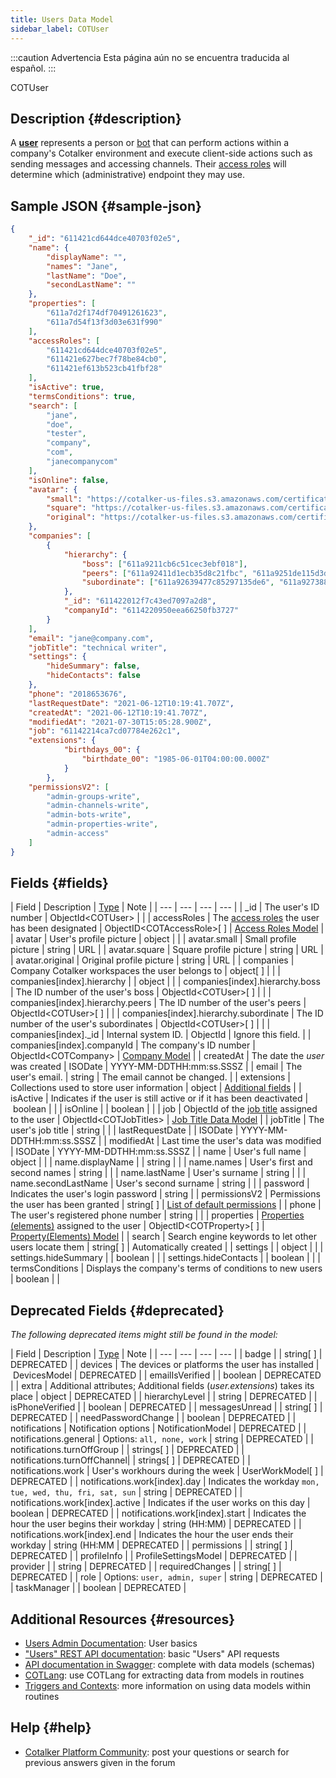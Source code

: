 ```yaml
---
title: Users Data Model
sidebar_label: COTUser
---
```


:::caution Advertencia
Esta página aún no se encuentra traducida al español.
:::

<span className="hero__subtitle">COTUser</span>


## Description {#description}

A [__user__](/docs/documentation/admin/users) represents a person or [bot](/docs/documentation/admin/admin_bots) that can perform actions within a company's Cotalker environment and execute client-side actions such as sending messages and accessing channels. Their [access roles](/docs/documentation/admin/admin_accessrole) will determine which (administrative) endpoint they may use.

## Sample JSON {#sample-json}

```json
{
    "_id": "611421cd644dce40703f02e5",
    "name": {
        "displayName": "",
        "names": "Jane",
        "lastName": "Doe",
        "secondLastName": ""
    },
    "properties": [
        "611a7d2f174df70491261623",
        "611a7d54f13f3d03e631f990"
    ],
    "accessRoles": [
        "611421cd644dce40703f02e5",
        "611421e627bec7f78be84cb0",
        "611421ef613b523cb41fbf28"
    ],
    "isActive": true,
    "termsConditions": true,
    "search": [
        "jane",
        "doe",
        "tester",
        "company",
        "com",
        "janecompanycom"
    ],
    "isOnline": false,
    "avatar": {
        "small": "https://cotalker-us-files.s3.amazonaws.com/certificationworld/image/v4_611421cd644dce40703f02e5/small/profile-jane-doe.jpeg",
        "square": "https://cotalker-us-files.s3.amazonaws.com/certificationworld/image/v4_611421cd644dce40703f02e5/square/profile-jane-doe.jpeg",
        "original": "https://cotalker-us-files.s3.amazonaws.com/certificationworld/image/v4_611421cd644dce40703f02e5/original/profile-jane-doe.jpeg"
    },
    "companies": [
        {
            "hierarchy": {
                "boss": ["611a9211cb6c51cec3ebf018"],
                "peers": ["611a92411d1ecb35d8c21fbc", "611a9251de115d3d72041b24"],
                "subordinate": ["611a92639477c85297135de6", "611a92738822372137e26c70"]
            },
            "_id": "611422012f7c43ed7097a2d8",
            "companyId": "6114220950eea66250fb3727"
        }
    ],
    "email": "jane@company.com",
    "jobTitle": "technical writer",
    "settings": {
        "hideSummary": false,
        "hideContacts": false
    },
    "phone": "2018653676",
    "lastRequestDate": "2021-06-12T10:19:41.707Z",
    "createdAt": "2021-06-12T10:19:41.707Z",
    "modifiedAt": "2021-07-30T15:05:28.900Z",
    "job": "61142214ca7cd07784e262c1",
    "extensions": {
            "birthdays_00": {
                "birthdate_00": "1985-06-01T04:00:00.000Z"
            }
        },
    "permissionsV2": [
        "admin-groups-write",
        "admin-channels-write",
        "admin-bots-write",
        "admin-properties-write",
        "admin-access"
    ]
}
```


## Fields {#fields}

| Field | Description | [Type](/docs/documentation/models/overview_model#data-types) | Note |
| --- | --- | --- | --- |
| _id | The user's ID number | ObjectId<COTUser\> | |
| accessRoles | The [access roles](/docs/documentation/admin/admin_accessrole) the user has been designated | ObjectID<COTAccessRole\>[ ] | [Access Roles Model](/docs/documentation/models/users/model_accessroles) |
| avatar | User's profile picture | object | |
| avatar.small | Small profile picture | string | URL |
| avatar.square | Square profile picture | string | URL |
| avatar.original | Original profile picture | string | URL |
| companies | Company Cotalker workspaces the user belongs to | object[ ] | |
| companies[index].hierarchy | | object | |
| companies[index].hierarchy.boss | The ID number of the user's boss | ObjectId<COTUser\>[ ] | |
| companies[index].hierarchy.peers | The ID number of the user's peers | ObjectId<COTUser\>[ ] | |
| companies[index].hierarchy.subordinate | The ID number of the user's subordinates | ObjectId<COTUser\>[ ] | |
| companies[index]._id | Internal system ID. | ObjectId | Ignore this field. |
| companies[index].companyId | The company's ID number | ObjectId<COTCompany\> | [Company Model](/docs/documentation/models/company/model_company) |
| createdAt | The date the _user_ was created | ISODate | YYYY-MM-DDTHH:mm:ss.SSSZ |
| email | The user's email. | string | The email cannot be changed. |
| extensions | Collections used to store user information | object | [Additional fields](/docs/documentation/admin/users#additional-fields) |
| isActive | Indicates if the user is still active or if it has been deactivated | boolean | |
| isOnline | | boolean | |
| job | ObjectId of the [job title](/docs/documentation/admin/admin_jobtitles) assigned to the user | ObjectId<COTJobTitles\> | [Job Title Data Model](/docs/documentation/models/users/model_jobtitles) |
| jobTitle | The user's job title | string | |
| lastRequestDate | | ISODate | YYYY-MM-DDTHH:mm:ss.SSSZ |
| modifiedAt | Last time the user's data was modified | ISODate | YYYY-MM-DDTHH:mm:ss.SSSZ |
| name | User's full name | object | |
| name.displayName | | string | |
| name.names | User's first and second names | string | |
| name.lastName | User's surname | string | |
| name.secondLastName | User's second surname | string | |
| password | Indicates the user's login password | string |
| permissionsV2 | Permissions the user has been granted | string[ ] | [List of default permissions](/docs/documentation/admin/admin_accessrole#default-permissions) |
| phone | The user's registered phone number | string | |
| properties | [Properties (elements)](/docs/documentation/client/basic_concepts#elements) assigned to the user | ObjectID<COTProperty\>[ ] | [Property(Elements) Model](/docs/documentation/models/databases/model_properties) |
| search | Search engine keywords to let other users locate them | string[ ] | Automatically created |
| settings | | object | |
| settings.hideSummary | | boolean | |
| settings.hideContacts | | boolean | |
| termsConditions | Displays the company's terms of conditions to new users | boolean | |

## Deprecated Fields {#deprecated}
_The following deprecated items might still be found in the model:_

| Field | Description | [Type](/docs/documentation/models/overview_model#data-types) | Note |
| --- | --- | --- | --- |
| badge | | string[ ] | DEPRECATED |
| devices | The devices or platforms the user has installed | DevicesModel | DEPRECATED |
| emailIsVerified | | boolean | DEPRECATED |
| extra | Additional attributes; Additional fields (_user.extensions_) takes its place | object | DEPRECATED |
| hierarchyLevel | | string | DEPRECATED |
| isPhoneVerified | | boolean | DEPRECATED |
| messagesUnread | | string[ ] | DEPRECATED |
| needPasswordChange | | boolean | DEPRECATED |
| notifications | Notification options | NotificationModel | DEPRECATED |
| notifications.general | Options: `all, none, work` | string | DEPRECATED |
| notifications.turnOffGroup | | strings[ ] | DEPRECATED |
| notifications.turnOffChannel| | strings[ ] | DEPRECATED |
| notifications.work | User's workhours during the week | UserWorkModel[ ] | DEPRECATED |
| notifications.work[index].day | Indicates the workday `mon, tue, wed, thu, fri, sat, sun` | string | DEPRECATED |
| notifications.work[index].active | Indicates if the user works on this day | boolean | DEPRECATED |
| notifications.work[index].start | Indicates the hour the user begins their workday | string (HH:MM) | DEPRECATED |
| notifications.work[index].end | Indicates the hour the user ends their workday | string (HH:MM | DEPRECATED |
| permissions | | string[ ] | DEPRECATED |
| profileInfo | | ProfileSettingsModel | DEPRECATED |
| provider | | string | DEPRECATED |
| requiredChanges | | string[ ] | DEPRECATED |
| role | Options: `user, admin, super` | string | DEPRECATED |
| taskManager | | boolean | DEPRECATED |

## Additional Resources {#resources}

- [Users Admin Documentation](/docs/documentation/admin/users): User basics
- ["Users" REST API documentation](/docs/documentation/api/users/): basic "Users" API requests
- [API documentation in Swagger](https://www.cotalker.com/swagger/core/?key=woubtjf4olr0t4zgutuwn6scbcm6hd3qh1cgl5obmohpbm3mfublnwcvv67lodgjvd3h86s9ppshtvmf95gepsqh6nizq9liu7f): complete with data models (schemas)
- [COTLang](/docs/documentation/automation/cotlang/admin_cotlang): use COTLang for extracting data from models in routines
- [Triggers and Contexts](/docs/documentation/automation/cotlang/triggers_and_contexts): more information on using data models within routines

## Help {#help}

- [Cotalker Platform Community](https://github.com/Cotalker/documentation/discussions): post your questions or search for previous answers given in the forum


